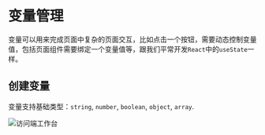 # 变量管理

变量可以用来完成页面中复杂的页面交互，比如点击一个按钮，需要动态控制变量值，包括页面组件需要绑定一个变量值等，跟我们平常开发`React`中的`useState`一样。

## 创建变量

变量支持基础类型：`string`, `number`, `boolean`, `object`, `array`.

![访问端工作台](/page/click_variable.png)
